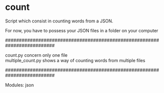 # count
Script which consist in counting words from a JSON.

For now, you have to possess your JSON files in a folder on your computer

##########################################################################

count.py concern only one file
<br>multiple_count.py shows a way of counting words from multiple files

##########################################################################

Modules: 
json
